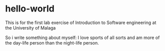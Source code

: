 # hello-world
This is for the first lab exercise of Introduction to Software engineering at the University of Malaga

So i write something about myself:
  I love sports of all sorts and am more of the day-life person than the night-life person.
